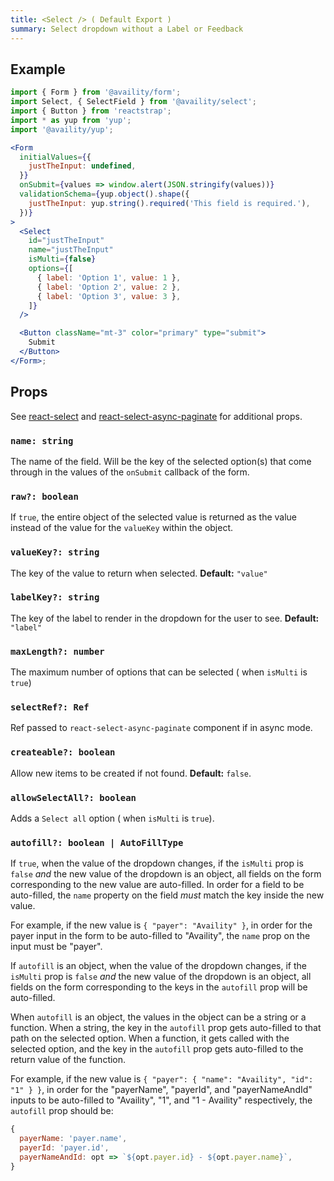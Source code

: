 ```yaml
---
title: <Select /> ( Default Export )
summary: Select dropdown without a Label or Feedback
---
```


## Example

```jsx live=true viewCode=true
import { Form } from '@availity/form';
import Select, { SelectField } from '@availity/select';
import { Button } from 'reactstrap';
import * as yup from 'yup';
import '@availity/yup';

<Form
  initialValues={{
    justTheInput: undefined,
  }}
  onSubmit={values => window.alert(JSON.stringify(values))}
  validationSchema={yup.object().shape({
    justTheInput: yup.string().required('This field is required.'),
  })}
>
  <Select
    id="justTheInput"
    name="justTheInput"
    isMulti={false}
    options={[
      { label: 'Option 1', value: 1 },
      { label: 'Option 2', value: 2 },
      { label: 'Option 3', value: 3 },
    ]}
  />

  <Button className="mt-3" color="primary" type="submit">
    Submit
  </Button>
</Form>;
```

## Props

See [react-select](https://github.com/JedWatson/react-select) and [react-select-async-paginate](https://github.com/vtaits/react-select-async-paginate) for additional props.

### `name: string`

The name of the field. Will be the key of the selected option(s) that come through in the values of the `onSubmit` callback of the form.

### `raw?: boolean`

If `true`, the entire object of the selected value is returned as the value instead of the value for the `valueKey` within the object.

### `valueKey?: string`

The key of the value to return when selected. **Default:** `"value"`

### `labelKey?: string`

The key of the label to render in the dropdown for the user to see. **Default:** `"label"`

### `maxLength?: number`

The maximum number of options that can be selected ( when `isMulti` is `true`)

### `selectRef?: Ref`

Ref passed to `react-select-async-paginate` component if in async mode.

### `createable?: boolean`

Allow new items to be created if not found. **Default:** `false`.

### `allowSelectAll?: boolean`

Adds a `Select all` option ( when `isMulti` is `true`).

### `autofill?: boolean | AutoFillType`

If `true`, when the value of the dropdown changes, if the `isMulti` prop is `false` _and_ the new value of the dropdown is an object, all fields on the form corresponding to the new value are auto-filled. In order for a field to be auto-filled, the `name` property on the field _must_ match the key inside the new value.

For example, if the new value is `{ "payer": "Availity" }`, in order for the payer input in the form to be auto-filled to "Availity", the `name` prop on the input must be "payer".

If `autofill` is an object, when the value of the dropdown changes, if the `isMulti` prop is `false` _and_ the new value of the dropdown is an object, all fields on the form corresponding to the keys in the `autofill` prop will be auto-filled.

When `autofill` is an object, the values in the object can be a string or a function. When a string, the key in the `autofill` prop gets auto-filled to that path on the selected option. When a function, it gets called with the selected option, and the key in the `autofill` prop gets auto-filled to the return value of the function.

For example, if the new value is `{ "payer": { "name": "Availity", "id": "1" } }`, in order for the "payerName", "payerId", and "payerNameAndId" inputs to be auto-filled to "Availity", "1", and "1 - Availity" respectively, the `autofill` prop should be:

```js
{
  payerName: 'payer.name',
  payerId: 'payer.id',
  payerNameAndId: opt => `${opt.payer.id} - ${opt.payer.name}`,
}
```
